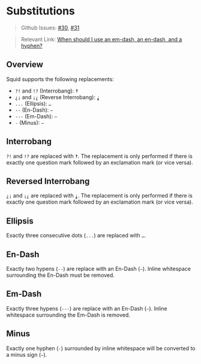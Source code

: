 # Substitutions

> Github Issues:
> [#30](https://github.com/squid-lang/squid/issues/30),
> [#31](https://github.com/squid-lang/squid/issues/31)

> Relevant Link:
> [When should I use an em-dash, an en-dash, and a hyphen?](https://english.stackexchange.com/questions/2116/when-should-i-use-an-em-dash-an-en-dash-and-a-hyphen)

## Overview

Squid supports the following replacements:

- `?!` and `!?` (Interrobang): `‽`
- `¿¡` and `¡¿` (Reverse Interrobang): `⸘`
- `...` (Ellipsis): `…`
- `--` (En-Dash): `–`
- `---` (Em-Dash): `—`
- `-` (Minus): `−`

## Interrobang

`?!` and `!?` are replaced with `‽`. The replacement is only performed if there is exactly one question mark followed by an exclamation mark (or vice versa).

## Reversed Interrobang

`¿¡` and `¡¿` are replaced with `⸘`. The replacement is only performed if there is exactly one question mark followed by an exclamation mark (or vice versa).

## Ellipsis

Exactly three consecutive dots (`...`) are replaced with `…`.

## En-Dash

Exactly two hypens (`--`) are replace with an En-Dash (`–`). Inline whitespace surrounding the En-Dash must be removed.

## Em-Dash

Exactly three hypens (`---`) are replace with an En-Dash (`—`). Inline whitespace surrounding the Em-Dash is removed.

## Minus

Exactly one hyphen (`-`) surrounded by inline whitespace will be converted to a minus sign (`−`).